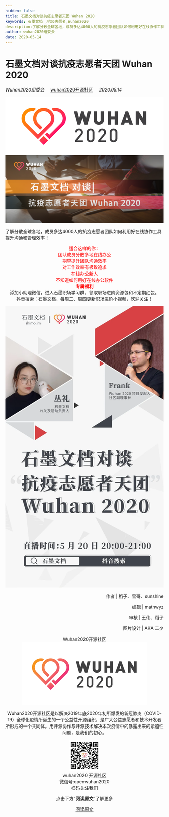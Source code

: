 ```yaml
---
hidden: false
title: 石墨文档对谈抗疫志愿者天团 Wuhan 2020 
keywords: 石墨文档 ,抗疫志愿者,Wuhan2020
description:了解分散全球各地，成员多达4000人的抗疫志愿者团队如何利用好在线协作工具提升沟通和管理效率！
author: wuhan2020组委会
date: 2020-05-14
---
```


# 石墨文档对谈抗疫志愿者天团 Wuhan 2020 
*Wuhan2020组委会* 
&nbsp;&nbsp;&nbsp;<!-- 空格 -->
[wuhan2020开源社区](https://community.wuhan2020.org.cn/zh-cn/)
&nbsp;&nbsp;&nbsp;<!-- 空格 -->
*2020.05.14*

![avatar](/images/wuhan2020.png)
![avatar](/images/blog/picture/6403.png)

了解分散全球各地，成员多达4000人的抗疫志愿者团队如何利用好在线协作工具提升沟通和管理效率！


<center> <font color=red > 适合这样的你： </font> </center>

<center> <font color=red > 团队成员分散多地在线办公 </font> </center>

<center> <font color=red >  期望提升团队沟通效率 </font> </center>

<center> <font color=red >  对工作效率有极致追求 </font> </center>

<center> <font color=red >  在线办公新人 </font> </center>

<center> <font color=red > 不知道如何用好在线办公软件  </font> </center>



<center> <font color=red > <b>专属福利 </b> </font> </center>

<center> 添加小助理微信，进入石墨职场学习群，领取职场进阶资源包和不定期红包。 </cente>

<center> 抖音搜索：石墨文档，每周二、周四更新职场进阶小视频，欢迎关注！ </cente>

![avatar](/images/blog/picture/64021)

<p align="right">作者 | 稻子、雪哥、sunshine</p>
<p align="right">编辑 | mathwyz</p>
<p align="right">审核 | 王伟、稻子</p>
<p align="right">图片设计 | AKA 二夕</p>

<center> Wuhan2020开源社区 </center>
<div  align="center">
<img src="/images/blog/plan/640_005.png"/>
</div>

Wuhan2020开源社区是以解决2019年底2020年初所爆发的新冠肺炎（COVID-19）全球化疫情所诞生的一个公益性开源组织，是广大公益志愿者和技术开发者所形成的一个共同体。用开源协作与开源技术解决本次疫情中的暴露出来的紧迫性问题，是我们的初心。

<div  align="center">
<img src="/images/blog/plan/p640_002.png" width="100" height="100 "/>
</div>

<center> wuhan2020 开源社区 </center>
<center> 微信号:openwuhan2020 </center>
<center> 扫码关注我们 </center>

点击下方“**阅读原文**”了解更多

[阅读原文](https://community.wuhan2020.org.cn/zh-cn/)
